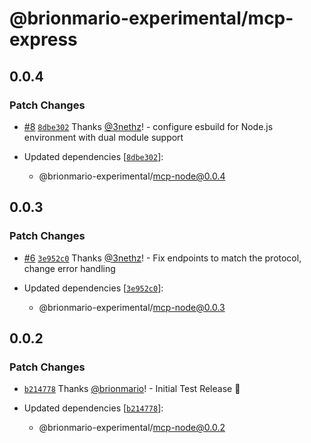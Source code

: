 # @brionmario-experimental/mcp-express

## 0.0.4

### Patch Changes

- [#8](https://github.com/brionmario/mcp-node/pull/8)
  [`8dbe302`](https://github.com/brionmario/mcp-node/commit/8dbe30202ba186bebc2626195c421a9a369a2bb5) Thanks
  [@3nethz](https://github.com/3nethz)! - configure esbuild for Node.js environment with dual module support

- Updated dependencies
  [[`8dbe302`](https://github.com/brionmario/mcp-node/commit/8dbe30202ba186bebc2626195c421a9a369a2bb5)]:
  - @brionmario-experimental/mcp-node@0.0.4

## 0.0.3

### Patch Changes

- [#6](https://github.com/brionmario/mcp-node/pull/6)
  [`3e952c0`](https://github.com/brionmario/mcp-node/commit/3e952c0bfb9da069f2193621d963e76bb54873af) Thanks
  [@3nethz](https://github.com/3nethz)! - Fix endpoints to match the protocol, change error handling

- Updated dependencies
  [[`3e952c0`](https://github.com/brionmario/mcp-node/commit/3e952c0bfb9da069f2193621d963e76bb54873af)]:
  - @brionmario-experimental/mcp-node@0.0.3

## 0.0.2

### Patch Changes

- [`b214778`](https://github.com/brionmario/mcp-node/commit/b214778637b99242e6269f0c53ef1a9760030971) Thanks
  [@brionmario](https://github.com/brionmario)! - Initial Test Release 🎉

- Updated dependencies
  [[`b214778`](https://github.com/brionmario/mcp-node/commit/b214778637b99242e6269f0c53ef1a9760030971)]:
  - @brionmario-experimental/mcp-node@0.0.2
